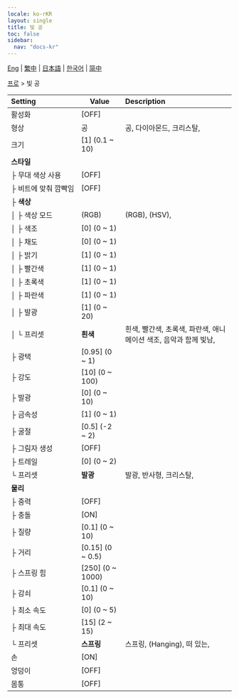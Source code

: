 ```yaml
---
locale: ko-rKR
layout: single
title: 빛 공
toc: false
sidebar:
  nav: "docs-kr"
---
```

[Eng](/dancexr/menu/2025.4/actor/light_ball) | [繁中](/tw/dancexr/menu/2025.4/actor/light_ball) | [日本語](/jp/dancexr/menu/2025.4/actor/light_ball) | [한국어](/kr/dancexr/menu/2025.4/actor/light_ball) | [简中](/zh/dancexr/menu/2025.4/actor/light_ball)

[프로](../menu#프로) > 빛 공



| Setting | Value | Description |
| :--- | --- | :--- |
|<nobr>활성화</nobr>| [OFF] | 
|<nobr>형상</nobr>| 공 | 공, 다이아몬드, 크리스탈, 
|<nobr>크기</nobr>| [1] (0.1 ~ 10) | 
|<nobr>**스타일**</nobr>| | 
|<nobr>├&nbsp;무대 색상 사용</nobr>| [OFF] | 
|<nobr>├&nbsp;비트에 맞춰 깜빡임</nobr>| [OFF] | 
|<nobr>├&nbsp;**색상**</nobr>| | 
|<nobr>│&nbsp;├&nbsp;색상 모드</nobr>| (RGB) | (RGB), (HSV), 
|<nobr>│&nbsp;├&nbsp;색조</nobr>| [0] (0 ~ 1) | 
|<nobr>│&nbsp;├&nbsp;채도</nobr>| [0] (0 ~ 1) | 
|<nobr>│&nbsp;├&nbsp;밝기</nobr>| [1] (0 ~ 1) | 
|<nobr>│&nbsp;├&nbsp;빨간색</nobr>| [1] (0 ~ 1) | 
|<nobr>│&nbsp;├&nbsp;초록색</nobr>| [1] (0 ~ 1) | 
|<nobr>│&nbsp;├&nbsp;파란색</nobr>| [1] (0 ~ 1) | 
|<nobr>│&nbsp;├&nbsp;발광</nobr>| [1] (0 ~ 20) | 
|<nobr>│&nbsp;└&nbsp;프리셋</nobr>| **흰색** | 흰색, 빨간색, 초록색, 파란색, 애니메이션 색조, 음악과 함께 빛남,  |
|<nobr>├&nbsp;광택</nobr>| [0.95] (0 ~ 1) | 
|<nobr>├&nbsp;강도</nobr>| [10] (0 ~ 100) | 
|<nobr>├&nbsp;발광</nobr>| [0] (0 ~ 10) | 
|<nobr>├&nbsp;금속성</nobr>| [1] (0 ~ 1) | 
|<nobr>├&nbsp;굴절</nobr>| [0.5] (-2 ~ 2) | 
|<nobr>├&nbsp;그림자 생성</nobr>| [OFF] | 
|<nobr>├&nbsp;트레일</nobr>| [0] (0 ~ 2) | 
|<nobr>└&nbsp;프리셋</nobr>| **발광** | 발광, 반사형, 크리스탈,  |
|<nobr>**물리**</nobr>| | 
|<nobr>├&nbsp;중력</nobr>| [OFF] | 
|<nobr>├&nbsp;충돌</nobr>| [ON] | 
|<nobr>├&nbsp;질량</nobr>| [0.1] (0 ~ 10) | 
|<nobr>├&nbsp;거리</nobr>| [0.15] (0 ~ 0.5) | 
|<nobr>├&nbsp;스프링 힘</nobr>| [250] (0 ~ 1000) | 
|<nobr>├&nbsp;감쇠</nobr>| [0.1] (0 ~ 10) | 
|<nobr>├&nbsp;최소 속도</nobr>| [0] (0 ~ 5) | 
|<nobr>├&nbsp;최대 속도</nobr>| [15] (2 ~ 15) | 
|<nobr>└&nbsp;프리셋</nobr>| **스프링** | 스프링, (Hanging), 떠 있는,  |
|<nobr>손</nobr>| [ON] | 
|<nobr>엉덩이</nobr>| [OFF] | 
|<nobr>몸통</nobr>| [OFF] | 
